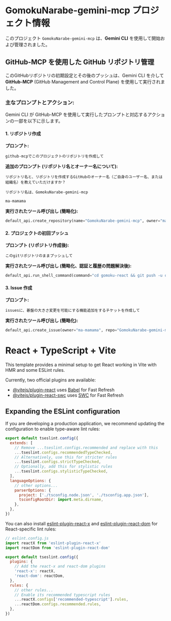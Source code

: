 # GomokuNarabe-gemini-mcp プロジェクト情報

このプロジェクト `GomokuNarabe-gemini-mcp` は、**Gemini CLI** を使用して開始および管理されました。

## GitHub-MCP を使用した GitHub リポジトリ管理

このGitHubリポジトリの初期設定とその後のプッシュは、Gemini CLI を介して **GitHub-MCP** (GitHub Management and Control Plane) を使用して実行されました。

### 主なプロンプトとアクション:

Gemini CLI が GitHub-MCP を使用して実行したプロンプトと対応するアクションの一部を以下に示します。

#### 1. リポジトリ作成

**プロンプト:**
```
github-mcpでこのプロジェクトのリポジトリを作成して
```

**追加のプロンプト (リポジトリ名とオーナー名について):**
```
リポジトリ名と、リポジトリを作成するGitHubのオーナー名（ご自身のユーザー名、または組織名）を教えていただけますか？
```
```
リポジトリ名は、GomokuNarabe-gemini-mcp
```
```
ma-mamama
```

**実行されたツール呼び出し (簡略化):**
```python
default_api.create_repository(name="GomokuNarabe-gemini-mcp", owner="ma-mamama", autoInit=True)
```

#### 2. プロジェクトの初回プッシュ

**プロンプト (リポジトリ作成後):**
```
このgitリポジトリのままプッシュして
```

**実行されたツール呼び出し (簡略化、認証と履歴の問題解決後):**
```python
default_api.run_shell_command(command="cd gomoku-react && git push -u origin main --force", description="Forces the push of the local main branch to the remote main branch, overwriting remote changes.")
```

#### 3. Issue 作成

**プロンプト:**
```
issuesに、碁盤の大きさ変更を可能にする機能追加をするチケットを作成して
```

**実行されたツール呼び出し (簡略化):**
```python
default_api.create_issue(owner="ma-mamama", repo="GomokuNarabe-gemini-mcp", title="碁盤の大きさ変更を可能にする機能追加", body="ユーザーが碁盤のサイズ（例: 9x9, 13x13, 15x15など）を自由に設定できるようにする機能を追加します。設定はゲーム開始前に行えるようにします。")
```

# React + TypeScript + Vite

This template provides a minimal setup to get React working in Vite with HMR and some ESLint rules.

Currently, two official plugins are available:

- [@vitejs/plugin-react](https://github.com/vitejs/vite-plugin-react/blob/main/packages/plugin-react) uses [Babel](https://babeljs.io/) for Fast Refresh
- [@vitejs/plugin-react-swc](https://github.com/vitejs/vite-plugin-react/blob/main/packages/plugin-react-swc) uses [SWC](https://swc.rs/) for Fast Refresh

## Expanding the ESLint configuration

If you are developing a production application, we recommend updating the configuration to enable type-aware lint rules:

```js
export default tseslint.config({
  extends: [
    // Remove ...tseslint.configs.recommended and replace with this
    ...tseslint.configs.recommendedTypeChecked,
    // Alternatively, use this for stricter rules
    ...tseslint.configs.strictTypeChecked,
    // Optionally, add this for stylistic rules
    ...tseslint.configs.stylisticTypeChecked,
  ],
  languageOptions: {
    // other options...
    parserOptions: {
      project: ['./tsconfig.node.json', './tsconfig.app.json'],
      tsconfigRootDir: import.meta.dirname,
    },
  },
})
```

You can also install [eslint-plugin-react-x](https://github.com/Rel1cx/eslint-react/tree/main/packages/plugins/eslint-plugin-react-x) and [eslint-plugin-react-dom](https://github.com/Rel1cx/eslint-react/tree/main/packages/plugins/eslint-plugin-react-dom) for React-specific lint rules:

```js
// eslint.config.js
import reactX from 'eslint-plugin-react-x'
import reactDom from 'eslint-plugin-react-dom'

export default tseslint.config({
  plugins: {
    // Add the react-x and react-dom plugins
    'react-x': reactX,
    'react-dom': reactDom,
  },
  rules: {
    // other rules...
    // Enable its recommended typescript rules
    ...reactX.configs['recommended-typescript'].rules,
    ...reactDom.configs.recommended.rules,
  },
})
```